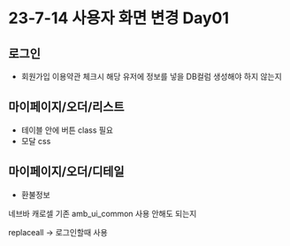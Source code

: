 # 23-7-14 사용자 화면 변경 Day01

## 로그인

- 회원가입 이용약관 체크시 해당 유저에 정보를 넣을 DB컬럼 생성해야 하지 않는지

## 마이페이지/오더/리스트

- 테이블 안에 버튼 class 필요
- 모달 css

## 마이페이지/오더/디테일

- 환불정보


네브바 캐로셀
기존 amb_ui_common 사용 안해도 되는지

replaceall -> 로그인할때 사용